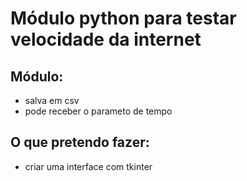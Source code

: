 # Módulo python para testar velocidade da internet

## Módulo:
- salva em csv
- pode receber o parameto de tempo

## O que pretendo fazer:
- criar uma interface com tkinter
